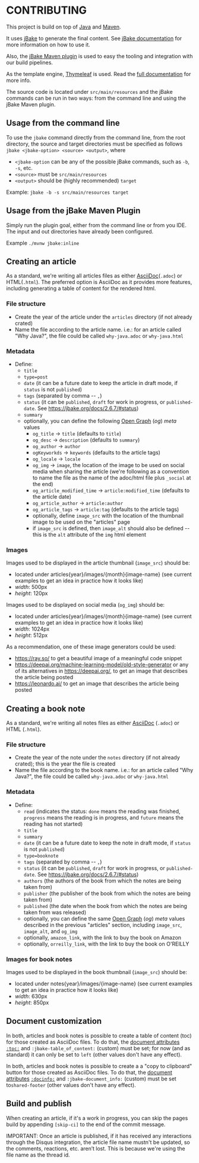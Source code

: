 # CONTRIBUTING

This project is build on top of [Java](https://www.java.com/en/) and [Maven](https://maven.apache.org/).

It uses [jBake](https://jbake.org/) to generate the final content. See [jBake documentation](https://jbake.org/docs/)
for more information on how to use it.

Also, the [jBake Maven plugin](https://github.com/jbake-org/jbake-maven-plugin) is used to easy the tooling and
integration with our build pipelines.

As the template engine, [Thymeleaf](https://www.thymeleaf.org/) is used. Read the
[full documentation](https://www.thymeleaf.org/documentation.html) for more info.

The source code is located under `src/main/resources` and the jBake commands can be run in two ways: from the command
line and using the jBake Maven plugin.

## Usage from the command line

To use the `jbake` command directly from the command line, from the root directory, the source and target
directories must be specified as follows `jbake <jbake-option> <source> <output>`, where

- `<jbake-option` can be any of the possible jBake commands, such as `-b`, `-s`, etc.
- `<source>` must be `src/main/resources`
- `<output>` should be (highly recommended) `target`

Example: `jbake -b -s src/main/resources target`

## Usage from the jBake Maven Plugin

Simply run the plugin goal, either from the command line or from you IDE. The input and out directories have already
been configured.

Example `./mvnw jbake:inline`

## Creating an article

As a standard, we're writing all articles files as either [AsciiDoc](https://asciidoc.org/)(`.adoc`) or HTML(`.html`).
The preferred option is AsciiDoc as it provides more features,
including generating a table of content for the rendered html.

### File structure

- Create the year of the article under the `articles` directory (if not already crated)
- Name the file according to the article name. i.e.: for an article called "Why Java?", the file could be
  called `why-java.adoc` or `why-java.html`

### Metadata

- Define:
    * `title`
    * `type=post`
    * `date` (it can be a future date to keep the article in draft mode, if `status` is not `published`)
    * `tags` (separated by comma -- `,`)
    * `status` (it can be `published`, `draft` for work in progress, or `published-date`.
      See https://jbake.org/docs/2.6.7/#status)
    * `summary`
    * optionally, you can define the following [Open Graph](https://ogp.me/) (_og_) _meta_ values
        + `og_title` -> `title` (defaults to `title`)
        + `og_desc` -> `description` (defaults to `summary`)
        + `og_author` -> `author`
        + `ogKeyworkds` -> `keywords` (defaults to the article tags)
        + `og_locale` -> `locale`
        + `og_img` -> `image`, the location of the image to be used on social media when sharing the article (we're
          following as a convention to name the file as the name of the adoc/html file plus `_social` at the end)
        + `og_article_modified_time` -> `article:modified_time` (defaults to the article date)
        + `og_article_author` -> `article:author`
        + `og_article_tags` -> `article:tag` (defaults to the article tags)
        + optionally, define `image_src` with the location of the thumbnail image to be used on the "articles" page
        + if `image_src` is defined, then `image_alt` should also be defined -- this is the `alt` attribute of the `img`
          html element

### Images

Images used to be displayed in the article thumbnail (`image_src`) should be:

- located under articles{year}/images/{month}{image-name} (see current examples to get an idea in practice how it looks
  like)
- _width_: 500px
- _height_: 120px

Images used to be displayed on social media (`og_img`) should be:

- located under articles{year}/images/{month}{image-name} (see current examples to get an idea in practice how it looks
  like)
- _width_: 1024px
- _height_: 512px

As a recommendation, one of these image generators could be used:

- https://ray.so/ to get a beautiful image of a meaningful code snippet
- https://deepai.org/machine-learning-model/old-style-generator or any of its alternatives in https://deepai.org/,
  to get an image that describes the article being posted
- https://leonardo.ai/ to get an image that describes the article being posted

## Creating a book note

As a standard, we're writing all notes files as either [AsciiDoc](https://asciidoc.org/) (`.adoc`) or HTML (`.html`).

### File structure

- Create the year of the note under the `notes` directory (if not already crated); this is the year the file is created
- Name the file according to the book name. i.e.: for an article called "Why Java?", the file could be
  called `why-java.adoc` or `why-java.html`

### Metadata

- Define:
    * `read` (indicates the status: `done` means the reading was finished, `progress` means the reading is in progress,
      and `future` means the reading has not started)
    * `title`
    * `summary`
    * `date` (it can be a future date to keep the note in draft mode, if `status` is not `published`)
    * `type=booknote`
    * `tags` (separated by comma -- `,`)
    * `status` (it can be `published`, `draft` for work in progress, or `published-date`.
      See https://jbake.org/docs/2.6.7/#status)
    * `authors` (the authors of the book from which the notes are being taken from)
    * `publisher` (the publisher of the book from which the notes are being taken from)
    * `published` (the date when the book from which the notes are being taken from was released)
    * optionally, you can define the same [Open Graph](https://ogp.me/) (_og_) _meta_ values described in the previous
      "articles" section, including `image_src`, `image_alt`, and `og_img`
    * optionally, `amazon_link`, with the link to buy the book on Amazon
    * optionally, `orreilly_link`, with the link to buy the book on O'REILLY

### Images for book notes

Images used to be displayed in the book thumbnail (`image_src`) should be:

- located under notes{year}/images/{image-name} (see current examples to get an idea in practice how it looks
  like)
- _width_: 630px
- _height_: 850px

## Document customization

In both, articles and book notes is possible to create a table of content (toc) for those created as AsciiDoc files.
To do that, the [document attributes](https://docs.asciidoctor.org/asciidoc/latest/attributes/document-attributes/)
[`:toc:`](https://docs.asciidoctor.org/asciidoc/latest/toc/) and `:jbake-table_of_content:` (custom) must be set;
for now (and as standard) it can only be set to `left` (other values don't have any effect).

In both, articles and book notes is possible to create a a "copy to clipboard" button
for those created as AsciiDoc files.
To do that, the [document attributes](https://docs.asciidoctor.org/asciidoc/latest/attributes/document-attributes/)
[`:docinfo:`](https://docs.asciidoctor.org/asciidoc/latest/docinfo/)
and `:jbake-document_info:` (custom) must be set to`shared-footer` (other values don't have any effect).

## Build and publish

When creating an article, if it's a work in progress, you can skip the pages build by appending `[skip-ci]` to the end
of the commit message.

IMPORTANT: Once an article is published, if it has received any interactions through the Disqus integration, the
article file name mustn't be updated, so the comments, reactions, etc. aren’t lost. This is because we're using the
file name as the thread id.
